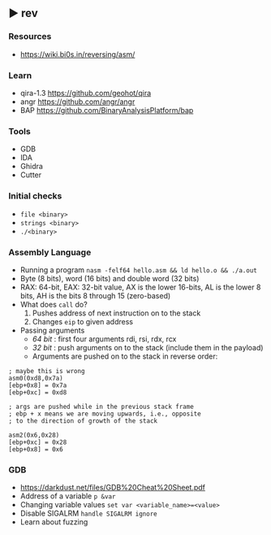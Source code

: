 ##  ► rev

### Resources
- <https://wiki.bi0s.in/reversing/asm/>

### Learn
- qira-1.3 <https://github.com/geohot/qira>
- angr <https://github.com/angr/angr>
- BAP <https://github.com/BinaryAnalysisPlatform/bap>

### Tools
- GDB
- IDA
- Ghidra
- Cutter

### Initial checks
- ```file <binary>```
- ```strings <binary>```
- ```./<binary>```

### Assembly Language
- Running a program ```nasm -felf64 hello.asm && ld hello.o && ./a.out```
- Byte (8 bits), word (16 bits) and double word (32 bits)
- RAX: 64-bit, EAX: 32-bit value, AX is the lower 16-bits, AL is the lower 8 bits, AH is the bits 8 through 15 (zero-based)
- What does ```call``` do?
  1. Pushes address of next instruction on to the stack
  2. Changes ```eip``` to given address
- Passing arguments
  - _64 bit_ : first four arguments rdi, rsi, rdx, rcx
  - _32 bit_ : push arguments on to the stack (include them in the payload)
  - Arguments are pushed on to the stack in reverse order:

```
; maybe this is wrong
asm0(0xd8,0x7a)
[ebp+0x8] = 0x7a
[ebp+0xc] = 0xd8

; args are pushed while in the previous stack frame
; ebp + x means we are moving upwards, i.e., opposite
; to the direction of growth of the stack

asm2(0x6,0x28)
[ebp+0xc] = 0x28
[ebp+0x8] = 0x6
```

### GDB
- <https://darkdust.net/files/GDB%20Cheat%20Sheet.pdf>
- Address of a variable ```p &var```
- Changing variable values ```set var <variable_name>=<value>```
- Disable SIGALRM ``` handle SIGALRM ignore ```
- Learn about fuzzing
